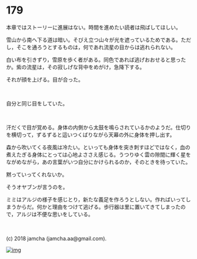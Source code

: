 # 179

本章ではストーリーに進展はない。時間を進めたい読者は飛ばしてほしい。  

雪山から南へ下る道は暗い。そびえ立つ山々が光を遮っているためである。ただし，そこを通ろうとするものは，何であれ流星の目からは逃れられない。  

白い布を引きずり，雪原を歩く者がある。同色であれば逃げおおせると思ったか。紫の流星は，その寂しげな背中をめがけ，急降下する。  

それが顔を上げる。目が合った。  

<br>  

自分と同じ目をしていた。  

<br>  

汗だくで目が覚める。身体の内側から太鼓を鳴らされているかのようだ。仕切りを横切って，ずるずると這いつくばりながら天幕の外に身体を押し出す。  

森から吹いてくる夜風は冷たい。といっても身体を突き刺すほどではなく，血の煮えたぎる身体にとっては心地よささえ感じる。うつりゆく雲の隙間に輝く星をながめながら，あの言葉がいつ自分にかけられるのか，そのときを待っていた。  

黙っていってくれないか。  

そうオヤブンが言うのを。  

ミミはアルジの様子を感じとり，新たな義足を作ろうとしない。作ればいってしまうからだ。何かと理由をつけて逃げる。歩行器は里に置いてきてしまったので，アルジは不便な思いをしている。  

<br>  
<br>  
(c) 2018 jamcha (jamcha.aa@gmail.com).  

[![img](http://i.creativecommons.org/l/by-nc-sa/4.0/88x31.png)](http://creativecommons.org/licenses/by-nc-sa/4.0/deed)
